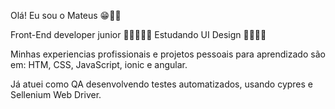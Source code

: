 Olá! Eu sou o Mateus 😁🤙🏽

Front-End developer junior 👶🏽👨🏽‍💻
Estudando UI Design 👨🏽‍🎨🎨

Minhas experiencias profissionais e projetos pessoais para aprendizado são em:
HTM, CSS, JavaScript, ionic e angular.

Já atuei como QA desenvolvendo testes automatizados, usando cypres e Sellenium Web Driver.
